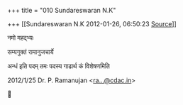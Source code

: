+++
title = "010 Sundareswaran N.K"

+++
[[Sundareswaran N.K	2012-01-26, 06:50:23 [Source](https://groups.google.com/g/bvparishat/c/zS23nECkDwY)]]



नमो महद्भ्यः

सम्यगुक्तं रामानुजचार्ये

अन्धं इति पदम् तमः पदस्य गाढार्थ कं विशेषणमिति  
  

2012/1/25 Dr. P. Ramanujan \<[ra...@cdac.in]()\>



